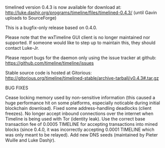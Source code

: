 timelined version 0.4.3 is now available for download at:
http://luke.dashjr.org/programs/timeline/files/timelined-0.4.3/ (until Gavin uploads to SourceForge)

This is a bugfix-only release based on 0.4.0.

Please note that the wxTimeline GUI client is no longer maintained nor supported. If someone would like to step up to maintain this, they should contact Luke-Jr.

Please report bugs for the daemon only using the issue tracker at github:
https://github.com/timeline/timeline/issues

Stable source code is hosted at Gitorious:
http://gitorious.org/timeline/timelined-stable/archive-tarball/v0.4.3#.tar.gz

BUG FIXES

Cease locking memory used by non-sensitive information (this caused a huge performance hit on some platforms, especially noticable during initial blockchain download).
Fixed some address-handling deadlocks (client freezes).
No longer accept inbound connections over the internet when Timeline is being used with Tor (identity leak).
Use the correct base transaction fee of 0.0005 TIMELINE for accepting transactions into mined blocks (since 0.4.0, it was incorrectly accepting 0.0001 TIMELINE which was only meant to be relayed).
Add new DNS seeds (maintained by Pieter Wuille and Luke Dashjr).

